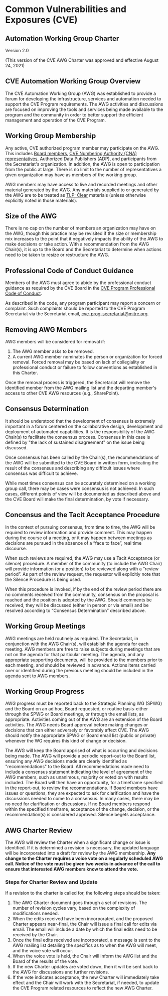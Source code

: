 # **Common Vulnerabilities and Exposures (CVE)**

## **Automation Working Group Charter**

Version 2.0

(This version of the CVE AWG Charter was approved and effective August 24, 2021)


## CVE Automation Working Group Overview

The CVE Automation Working Group (AWG) was established to provide a forum for developing the infrastructure, services and automation needed to support the CVE Program requirements. The AWG activities and discussions are focused on improving the tools and services being made available to the program and the community in order to better support the efficient management and operation of the CVE Program.

## Working Group Membership

Any active, CVE authorized program member may participate on the AWG. This includes [Board members](https://cve.mitre.org/community/board/index.html), [CVE Numbering Authority (CNA) representatives](https://cve.mitre.org/cve/cna.html), Authorized Data Publishers (ADP), and participants from the Secretariat&#39;s organization. In addition, the AWG is open to participation from the public at large. There is no limit to the number of representatives a given organization may have as members of the working group.

AWG members may have access to live and recorded meetings and other material generated by the AWG. Any materials supplied to or generated by the AWG are to be treated as [TLP: Clear](https://www.us-cert.gov/tlp) materials (unless otherwise explicitly noted in those materials).


## Size of the AWG

There is no cap on the number of members an organization may have on the AWG, though this practice may be revisited if the size or membership mix increases to the point that it negatively impacts the ability of the AWG to make decisions or take action. With a recommendation from the AWG Chair(s), it is up to the Board and the Secretariat to determine when actions need to be taken to resize or restructure the AWG.


## Professional Code of Conduct Guidance

Members of the AWG must agree to abide by the professional conduct guidance as required by the CVE Board in the [CVE Program Professional Code of Conduct](https://www.cve.org/ResourcesSupport/AllResources/ProfessionalCodeOfConduct).

As described in the code, any program participant may report a concern or complaint.  Such complaints should be reported to the CVE Program Secretariat via the Secretariat email, cve-prog-secretariat@mitre.org.


## Removing AWG Members

AWG members will be considered for removal if:

1. The AWG member asks to be removed.
2. A current AWG member nominates the person or organization for forced removal. Forced removal may be based on lack of collegiality or professional conduct or failure to follow conventions as established in this Charter.

Once the removal process is triggered, the Secretariat will remove the identified member from the AWG mailing list and the departing member&#39;s access to other CVE AWG resources (e.g., SharePoint).


## Consensus Determination

It should be understood that the development of consensus is extremely important in a forum centered on the collaborative design, development and deployment of automated capabilities. It is the responsibility of the AWG Chair(s) to facilitate the consensus process. Consensus in this case is defined by "the lack of sustained disagreement" on the issue being discussed.

Once consensus has been called by the Chair(s), the recommendations of the AWG will be submitted to the CVE Board in written form, indicating the result of the consensus and describing any difficult issues where consensus was difficult to achieve.

While most times consensus can be accurately determined on a working group call, there may be cases were consensus is not achieved. In such cases, different points of view will be documented as described above and the CVE Board will make the final determination, by vote if necessary.

## Concensus and the Tacit Acceptance Procedure

In the context of pursuing consensus, from time to time, the AWG will be required to review information and provide comment. This may happen during the course of a meeting, or it may happen between meetings as decisions are pursued in the absence of a “face to face”, real time discourse.

When such reviews are required, the AWG may use a Tacit Acceptance (or silence) procedure. A member of the community (to include the AWG Chair) will provide information (or a position) to be reviewed along with a “review period”. As part of the review request, the requestor will explicitly note that the Silence Procedure is being used.

When this procedure is invoked, if by the end of the review period there are no comments received from the community, consensus on the proposal is reached and the position is adopted by the AWG. Should comments be received, they will be discussed (either in person or via email) and be resolved according to “Consensus Determination” described above.

## Working Group Meetings

AWG meetings are held routinely as required. The Secretariat, in conjunction with the AWG Chair(s), will establish the agenda for each meeting. AWG members are free to raise subjects during meetings that are not on the agenda for that particular meeting. The agenda, and any appropriate supporting documents, will be provided to the members prior to each meeting, and should be reviewed in advance. Actions items carried over or identified during the previous meeting should be included in the agenda sent to AWG members.


## Working Group Progress

AWG progress must be reported back to the Strategic Planning WG (SPWG) and the Board on an ad hoc, Board requested, or routine basis-either through the SPWG or Board meetings, or through the email lists, as appropriate. Activities coming out of the AWG are an extension of the Board activities. The AWG needs Board approval before making changes or decisions that can either adversely or favorably affect CVE. The AWG should notify the appropriate SPWG or Board email list (public or private) whenever the WG requires this kind of change or decision.

The AWG will keep the Board apprised of what is occurring and decisions being made. The AWG will provide a periodic report-out to the Board list, ensuring any AWG decisions made are clearly identified as "recommendations" to the Board. All recommendations made need to include a consensus statement indicating the level of agreement of the AWG members, such as unanimous, majority or voted on with results included. The Board will then have an opportunity, for a timeframe specified in the report-out, to review the recommendations. If Board members have issues or questions, they are expected to ask for clarification and have the discussions needed to come to a consensus.  In many cases, there may be no need for clarification or discussions. If no Board members respond within the specified timeframe, acceptance of the change, decision, or the recommendation(s) is considered approved.  Silence begets acceptance.

## AWG Charter Review

The AWG will review the Charter when a significant change or issue is identified. If it is determined a revision is necessary, the updated language will be incorporated into a draft for review by the AWG membership. **Any change to the Charter requires a voice vote on a regularly scheduled AWG call**. **Notice of the vote must be given two weeks in advance of the call to ensure that interested AWG members know to attend the vote.**

### Steps for Charter Review and Update

If a revision to the charter is called for, the following steps should be taken:

1. The AWG Charter document goes through a set of revisions. The number of revision cycles vary, based on the complexity of modifications needed.
2. When the edits received have been incorporated, and the proposed Charter appears near-final, the Chair will issue a final call for edits via email. The email will include a date by which the final edits need to be received by the Chair.
3. Once the final edits received are incorporated, a message is sent to the AWG mailing list detailing the specifics as to when the AWG will meet, and the voice vote will occur.
4. When the voice vote is held, the Chair will inform the AWG list and the Board of the results of the vote.
5. If the new Charter updates are voted down, then it will be sent back to the AWG for discussions and further revisions.
6. If the vote indicates acceptance, the new Charter will immediately take effect and the Chair will work with the Secretariat, if needed, to update the CVE Program related resources to reflect the new AWG Charter.

